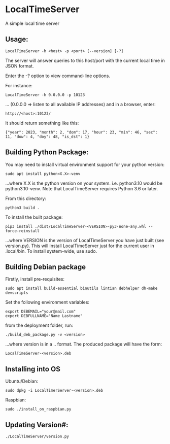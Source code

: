 # LocalTimeServer
A simple local time server

## Usage:

    LocalTimeServer -h <host> -p <port> [--version] [-?]

The server will answer queries to this host/port with the current local time in JSON format.

Enter the -? option to view command-line options.

For instance:

    LocalTimeServer -h 0.0.0.0 -p 10123

... (0.0.0.0 => listen to all available IP addresses) and in a browser, enter:

    http://<host>:10123/

It should return something like this:

    {"year": 2023, "month": 2, "dom": 17, "hour": 23, "min": 46, "sec": 11, "dow": 4, "doy": 48, "is_dst": 1}

## Building Python Package:

You may need to install virtual environment support for your python version:

    sudo apt install python<X.X>-venv

...where X.X is the python version on your system.
i.e. python3.10 would be python3.10-venv.
Note that LocalTimeServer requires Python 3.6 or later.

From this directory:

    python3 build .

To install the built package:

    pip3 install ./dist/LocalTimeServer-<VERSION>-py3-none-any.whl --force-reinstall

...where VERSION is the version of LocalTimeServer you have just built (see version.py).
This will install LocalTimeServer just for the current user in .local/bin.
To install system-wide, use sudo.

## Building Debian package

Firstly, install pre-requisites:

    sudo apt install build-essential binutils lintian debhelper dh-make devscripts

Set the following environment variables:

    export DEBEMAIL="your@mail.com"
    export DEBFULLNAME="Name Lastname"

from the deployment folder, run:

    ./build_deb_package.py -v <version>

...where version is in a <major>.<minor>.<maintenance> format.
The produced package will have the form:

    LocalTimeServer-<version>.deb

## Installing into OS

Ubuntu/Debian:

    sudo dpkg -i LocalTimerServer-<version>.deb

Raspbian:

    sudo ./install_on_raspbian.py

## Updating Version#:

    ./LocalTimeServer/version.py
